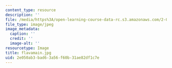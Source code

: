 ```yaml
---
content_type: resource
description: ''
file: /media/https%3A/open-learning-course-data-rc.s3.amazonaws.com/2-00b-toy-product-design-spring-2008/2e050ab3bad63a56f60b31ae82df1c7e_flavamain.jpg
file_type: image/jpeg
image_metadata:
  caption: ''
  credit: ''
  image-alt: ''
resourcetype: Image
title: flavamain.jpg
uid: 2e050ab3-bad6-3a56-f60b-31ae82df1c7e
---
```

